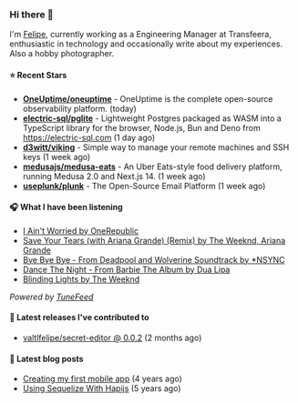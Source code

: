 ### Hi there 👋

I'm [Felipe](https://felipevm.com), currently working as a Engineering Manager at Transfeera, enthusiastic in technology and occasionally write about my experiences. Also a hobby photographer.

#### ⭐ Recent Stars
- **[OneUptime/oneuptime](https://github.com/OneUptime/oneuptime)** - OneUptime is the complete open-source observability platform. (today)
- **[electric-sql/pglite](https://github.com/electric-sql/pglite)** - Lightweight Postgres packaged as WASM into a TypeScript library for the browser, Node.js, Bun and Deno from https://electric-sql.com (1 day ago)
- **[d3witt/viking](https://github.com/d3witt/viking)** - Simple way to manage your remote machines and SSH keys (1 week ago)
- **[medusajs/medusa-eats](https://github.com/medusajs/medusa-eats)** - An Uber Eats-style food delivery platform, running Medusa 2.0 and Next.js 14. (1 week ago)
- **[useplunk/plunk](https://github.com/useplunk/plunk)** - The Open-Source Email Platform (1 week ago)

#### 🎧 What I have been listening
- [I Ain&#39;t Worried by OneRepublic](https://open.spotify.com/track/4h9wh7iOZ0GGn8QVp4RAOB)
- [Save Your Tears (with Ariana Grande) (Remix) by The Weeknd, Ariana Grande](https://open.spotify.com/track/37BZB0z9T8Xu7U3e65qxFy)
- [Bye Bye Bye - From Deadpool and Wolverine Soundtrack by *NSYNC](https://open.spotify.com/track/62bOmKYxYg7dhrC6gH9vFn)
- [Dance The Night - From Barbie The Album by Dua Lipa](https://open.spotify.com/track/1vYXt7VSjH9JIM5oRRo7vA)
- [Blinding Lights by The Weeknd](https://open.spotify.com/track/0VjIjW4GlUZAMYd2vXMi3b)

_Powered by [TuneFeed](https://tunefeed.app?ref=valtlfelipe-gh-profile)_ 

#### 🚀 Latest releases I've contributed to


- [valtlfelipe/secret-editor @ 0.0.2](https://github.com/valtlfelipe/secret-editor/releases/tag/0.0.2) (2 months ago)

#### 📄 Latest blog posts
- [Creating my first mobile app](https://felipevm.com/posts/creating-my-first-mobile-app/) (4 years ago)
- [Using Sequelize With Hapijs](https://felipevm.com/posts/using-sequelize-with-hapijs/) (5 years ago)
